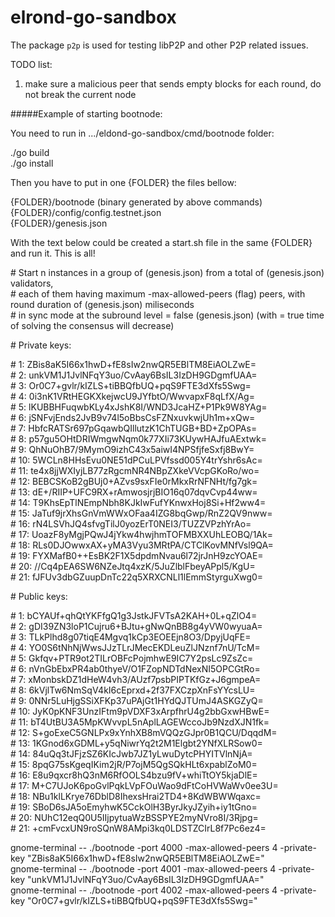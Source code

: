 # elrond-go-sandbox

The package `p2p` is used for testing libP2P and other P2P related issues.

TODO list:
1. make sure a malicious peer that sends empty blocks for each round, do not break the current node 

#####Example of starting bootnode:

You need to run in .../eldond-go-sandbox/cmd/bootnode folder:
 
./go build<br />
./go install

Then you have to put in one {FOLDER} the files bellow:
 
{FOLDER}/bootnode (binary generated by above commands)<br />
{FOLDER}/config/config.testnet.json<br />
{FOLDER}/genesis.json

With the text below could be created a start.sh file in the same 
{FOLDER} and run it. This is all! 

\# Start n instances in a group of <consensusGroupSize> (genesis.json) from a total of <initialNodes> (genesis.json) validators,<br />
\# each of them having maximum -max-allowed-peers (flag) peers, with round duration of <roundDuration> (genesis.json) miliseconds<br />
\# in sync mode at the subround level <elasticSubrounds> = false (genesis.json) (with <elasticSubrounds> = true time of solving the consensus will decrease)

\# Private keys:

\#  1: ZBis8aK5I66x1hwD+fE8sIw2nwQR5EBlTM8EiAOLZwE=<br />
\#  2: unkVM1J1JvlNFqY3uo/CvAay6BsIL3IzDH9GDgmfUAA=<br />
\#  3: Or0C7+gvlr/kIZLS+tiBBQfbUQ+pqS9FTE3dXfs5Swg=<br />
\#  4: 0i3nK1VRtHEGKXkejwcU9JYfbtO/WwvapxF8qLfX/Ag=<br />
\#  5: lKUBBHFuqwbKLy4xJshK8I/WND3JcaHZ+P1Pk9W8YAg=<br />
\#  6: jSNFvjEnds2JvB9v74l5oBbsCsFZNxuvkwjUh1m+xQw=<br />
\#  7: HbfcRATSr697pGqawbQIllutzK1ChTUGB+BD+ZpOPAs=<br />
\#  8: p57gu5OHtDRIWmgwNqm0k77XIi73KUywHAJfuAExtwk=<br />
\#  9: QhNuOhB7/9MymO9izhC43x5aiwI4NPSfjfeSxfj8BwY=<br />
\# 10: 5WCLn8HHsEvu0NE51dPCuLPVfssd005Y4trYshr6sAc=<br />
\# 11: te4x8jjWXIyjLB77zRgcmNR4NBpZXkeVVcpGKoRo/wo=<br />
\# 12: BEBCSKoB2gBUj0+AZvs9sxFIe0rMkxRrNFNHt/fg7gk=<br />
\# 13: dE+/RIIP+UFC9RX+rAmwosjrjBIO16q07dqvCvp44ww=<br />
\# 14: T9KhsEpTlNEmpNbh8KJkIwFufYKnwxHoj8Si+Hf2ww4=<br />
\# 15: JaTuf9jrXhsGnVmWWxOFaa4IZG8bqGwp/RnZ2QV9nww=<br />
\# 16: rN4LSVhJQ4sfvgTilJ0yozErT0NEI3/TUZZVPzhYrAo=<br />
\# 17: UoazF8yMgjPQwJ4jYkw4hwjhmTOFMBXXUhLEOBQ/1Ak=<br />
\# 18: RLs0DJOwwxAX+yMA3Vyu3MRtPA/CTClKovMNfVsl9QA=<br />
\# 19: FYXMafB0++EsBK2F1X5dpdmNvau6l72jrJnH9zcYOAE=<br />
\# 20: //Cq4pEA6SW6NZeJtq4xzK/5JuZlblFbeyAPpl5/KgU=<br />
\# 21: fJFUv3dbGZuupDnTc22q5XRXCNLl1lEmmStyrguXwg0=<br />

\# Public keys:

\#  1: bCYAUf+qhQtYKFfgQ1g3JstkJFVTsA2KAH+0L+qZlO4=<br />
\#  2: gDI39ZN3loP1Cujru6+BJtu+gNwQnBB8g4yVW0wyuaA=<br />
\#  3: TLkPlhd8g07tiqE4Mgvq1kCp3EOEEjn8O3/DpyjUqFE=<br />
\#  4: YO0S6tNhNjWwsJJzTLrJMecEKDLeuZlJNznf7nU/TcM=<br />
\#  5: Gkfqv+PTR9ot2TILrOBFcPojmhwE9IC7Y2psLc9ZsZc=<br />
\#  6: nVnGbEbxPR4ab0thyeV/O1FZopNDTdNexNI5OPCGtRo=<br />
\#  7: xMonbskDZ1dHeW4vh3/AUzf7psbPIPTKfGz+J6gmpeA=<br />
\#  8: 6kVjlTw6NmSqV4kI6cEprxd+2f37FXCzpXnFsYYcsLU=<br />
\#  9: 0NNr5LuHjgSSiXFKp37uPAjGt1HYdQJTUmJ4ASKGZyQ=<br />
\# 10: JyK0pKNF3UnzIFtm9pVDXF3xArpfhrU4g2bbGxwHBwE=<br />
\# 11: bT4UtBU3A5MpKWvvpL5nAplLAGEWccoJb9NzdXJN1fk=<br />
\# 12: S+goExeC5GNLPx9xYnhXB8mVQQzGJpr0B1QCU/DqqdM=<br />
\# 13: 1KGnod6xGDML+y5qNiwrYq2t2M1Elgbt2YNfXLRSow0=<br />
\# 14: 84uQq3tJFjzSZ6KIcJwb7JZ1yLwuDytcPHYITVlnNjA=<br />
\# 15: 8pqG75sKgeqIKim2jR/P7ojM5QgSQkHLt6xpablZoM0=<br />
\# 16: E8u9qxcr8hQ3nM6RfOOLS4bzu9fV+whiTtOY5kjaDlE=<br />
\# 17: M+C7UJoK6poGvlPqkLVpFOuWao9dFtCoHVWaWv0ee3U=<br />
\# 18: NBu1klLKrye76DblD8IhexsHrai2TD4+8KdWBWWqaxc=<br />
\# 19: SBoD6sJA5oEmyhwK5CckOlH3ByrJkyJZyih+iy1tGno=<br />
\# 20: NUhC12eqQ0U5IIjpytuaWzBSSPYE2myNVro8I/3Rjpg=<br />
\# 21: +cmFvcxUN9roSQnW8AMpi3kq0LDSTZCIrL8f7Pc6ez4=<br />

gnome-terminal -- ./bootnode -port 4000 -max-allowed-peers 4 -private-key "ZBis8aK5I66x1hwD+fE8sIw2nwQR5EBlTM8EiAOLZwE="<br />
gnome-terminal -- ./bootnode -port 4001 -max-allowed-peers 4 -private-key "unkVM1J1JvlNFqY3uo/CvAay6BsIL3IzDH9GDgmfUAA="<br />
gnome-terminal -- ./bootnode -port 4002 -max-allowed-peers 4 -private-key "Or0C7+gvlr/kIZLS+tiBBQfbUQ+pqS9FTE3dXfs5Swg="<br />
